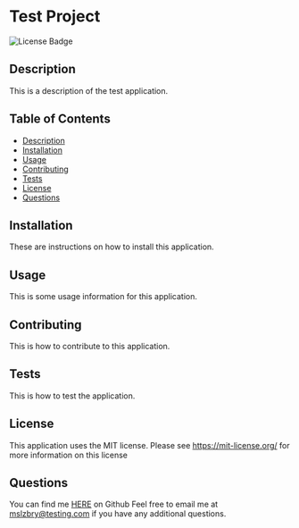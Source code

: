 # Test Project

![License Badge](https://shields.io/badge/license-MIT-green)

## Description

This is a description of the test application.

## Table of Contents

- [Description](#description)
- [Installation](#installation)
- [Usage](#usage)
- [Contributing](#contributing)
- [Tests](#tests)
- [License](#license)
- [Questions](#questions)

## Installation

These are instructions on how to install this application.

## Usage

This is some usage information for this application.

## Contributing

This is how to contribute to this application.

## Tests

This is how to test the application.

## License

This application uses the MIT license. Please see
https://mit-license.org/ for more information on this license

## Questions

You can find me [HERE](https://github.com/mslzbry) on Github
Feel free to email me at mslzbry@testing.com if you have any additional questions.
